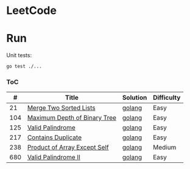 # LeetCode

# Run

Unit tests:

```bash
go test ./...
```

### ToC

| #   | Title                                                                                       | Solution                                   | Difficulty |
| --- | ------------------------------------------------------------------------------------------- | ------------------------------------------ | ---------- |
| 21  | [Merge Two Sorted Lists](https://leetcode.com/problems/merge-two-sorted-lists/)             | [golang](./list/p21/merge.go)              | Easy       |
| 104 | [Maximum Depth of Binary Tree](https://leetcode.com/problems/maximum-depth-of-binary-tree/) | [golang](./tree/p104/maxdepth.go)          | Easy       |
| 125 | [Valid Palindrome](https://leetcode.com/problems/valid-palindrome/)                         | [golang](./twopointers/p125/palindrome.go) | Easy       |
| 217 | [Contains Duplicate](https://leetcode.com/problems/contains-duplicate/)                     | [golang]()                                 | Easy       |
| 238 | [Product of Array Except Self](https://leetcode.com/problems/product-of-array-except-self/) | [golang](./array/p238/product.go)          | Medium     |
| 680 | [Valid Palindrome II](https://leetcode.com/problems/valid-palindrome-ii/)                   | [golang](./twopointers/p680/palindrome.go) | Easy       |

